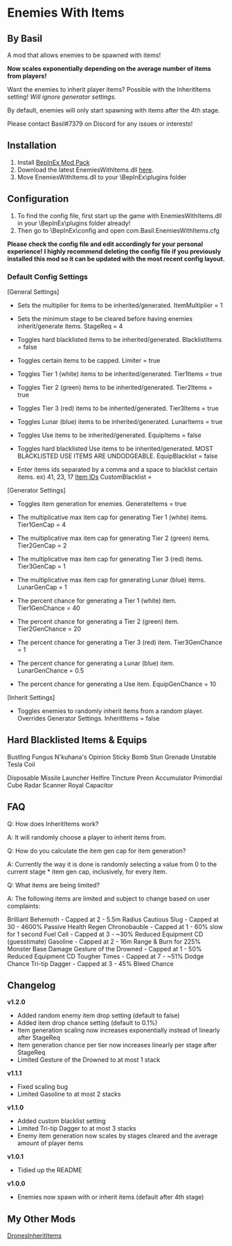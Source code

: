# Enemies With Items
## By Basil
A mod that allows enemies to be spawned with items!

**Now scales exponentially depending on the average number of items from players!**

Want the enemies to inherit player items? Possible with the InheritItems setting!
*Will ignore generator settings.*

By default, enemies will only start spawning with items after the 4th stage.

Please contact Basil#7379 on Discord for any issues or interests!

## Installation
1. Install [BepInEx Mod Pack](https://thunderstore.io/package/bbepis/BepInExPack/)
2. Download the latest EnemiesWithItems.dll [here](https://thunderstore.io/package/BasilPanda/EnemiesWithItems/).
3. Move EnemiesWithItems.dll to your \BepInEx\plugins folder

## Configuration

1. To find the config file, first start up the game with EnemiesWithItems.dll in your \BepInEx\plugins folder already!
2. Then go to \BepInEx\config and open com.Basil.EnemiesWithItems.cfg

**Please check the config file and edit accordingly for your personal experience!**
**I highly recommend deleting the config file if you previously installed this mod so it can be updated with the most recent config layout.**


### Default Config Settings

[General Settings]

* Sets the multiplier for items to be inherited/generated.
ItemMultiplier = 1

* Sets the minimum stage to be cleared before having enemies inherit/generate items.
StageReq = 4

* Toggles hard blacklisted items to be inherited/generated.
BlacklistItems = false

* Toggles certain items to be capped.
Limiter = true

* Toggles Tier 1 (white) items to be inherited/generated.
Tier1Items = true

* Toggles Tier 2 (green) items to be inherited/generated.
Tier2Items = true

* Toggles Tier 3 (red) items to be inherited/generated.
Tier3Items = true

* Toggles Lunar (blue) items to be inherited/generated.
LunarItems = true

* Toggles Use items to be inherited/generated.
EquipItems = false

* Toggles hard blacklisted Use items to be inherited/generated. MOST BLACKLISTED USE ITEMS ARE UNDODGEABLE.
EquipBlacklist = false

* Enter items ids separated by a comma and a space to blacklist certain items. ex) 41, 23, 17
[Item IDs](https://github.com/risk-of-thunder/R2Wiki/wiki/Item-&-Equipment-IDs-and-Names)
CustomBlacklist = 

[Generator Settings]

* Toggles item generation for enemies.
GenerateItems = true

* The multiplicative max item cap for generating Tier 1 (white) items.
Tier1GenCap = 4

* The multiplicative max item cap for generating Tier 2 (green) items.
Tier2GenCap = 2

* The multiplicative max item cap for generating Tier 3 (red) items.
Tier3GenCap = 1

* The multiplicative max item cap for generating Lunar (blue) items.
LunarGenCap = 1

* The percent chance for generating a Tier 1 (white) item.
Tier1GenChance = 40

* The percent chance for generating a Tier 2 (green) item.
Tier2GenChance = 20

* The percent chance for generating a Tier 3 (red) item.
Tier3GenChance = 1

* The percent chance for generating a Lunar (blue) item.
LunarGenChance = 0.5

* The percent chance for generating a Use item.
EquipGenChance = 10

[Inherit Settings]

* Toggles enemies to randomly inherit items from a random player. Overrides Generator Settings.
InheritItems = false

## Hard Blacklisted Items & Equips

Bustling Fungus
N'kuhana's Opinion
Sticky Bomb
Stun Grenade
Unstable Tesla Coil

Disposable Missile Launcher
Helfire Tincture
Preon Accumulator
Primordial Cube
Radar Scanner
Royal Capacitor

## FAQ

Q: How does InheritItems work?

A: It will randomly choose a player to inherit items from.

Q: How do you calculate the item gen cap for item generation?

A: Currently the way it is done is randomly selecting a value from 0 to the current stage * item gen cap, inclusively, for every item.

Q: What items are being limited?

A: The following items are limited and subject to change based on user complaints:

Brilliant Behemoth - Capped at 2 - 5.5m Radius
Cautious Slug - Capped at 30 - 4600% Passive Health Regen
Chronobauble - Capped at 1 - 60% slow for 1 second
Fuel Cell - Capped at 3 - ~30% Reduced Equipment CD (guesstimate)
Gasoline - Capped at 2 - 16m Range & Burn for 225% Monster Base Damage
Gesture of the Drowned - Capped at 1 - 50% Reduced Equipment CD
Tougher Times - Capped at 7 - ~51% Dodge Chance
Tri-tip Dagger - Capped at 3 - 45% Bleed Chance

## Changelog

**v1.2.0**

- Added random enemy item drop setting (default to false)
- Added item drop chance setting (default to 0.1%)
- Item generation scaling now increases exponentially instead of linearly after StageReq
- Item generation chance per tier now increases linearly per stage after StageReq
- Limited Gesture of the Drowned to at most 1 stack

**v1.1.1**

- Fixed scaling bug
- Limited Gasoline to at most 2 stacks

**v1.1.0**

- Added custom blacklist setting
- Limited Tri-tip Dagger to at most 3 stacks
- Enemy item generation now scales by stages cleared and the average amount of player items

**v1.0.1**

- Tidied up the README

**v1.0.0**

- Enemies now spawn with or inherit items (default after 4th stage)

## My Other Mods

[DronesInheritItems](https://thunderstore.io/package/BasilPanda/DronesInheritItems/)